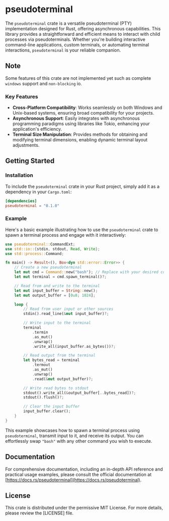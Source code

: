 # pseudoterminal

The `pseudoterminal` crate is a versatile pseudoterminal (PTY) implementation designed for Rust, offering asynchronous capabilities. This library provides a straightforward and efficient means to interact with child processes via pseudoterminals. Whether you're building interactive command-line applications, custom terminals, or automating terminal interactions, `pseudoterminal` is your reliable companion.

## **Note**

Some features of this crate are not implemented yet such as complete `windows` support and `non-blocking` io.

### Key Features

- **Cross-Platform Compatibility**: Works seamlessly on both Windows and Unix-based systems, ensuring broad compatibility for your projects.
- **Asynchronous Support**: Easily integrates with asynchronous programming paradigms using libraries like Tokio, enhancing your application's efficiency.
- **Terminal Size Manipulation**: Provides methods for obtaining and modifying terminal dimensions, enabling dynamic terminal layout adjustments.

## Getting Started

### Installation

To include the `pseudoterminal` crate in your Rust project, simply add it as a dependency in your `Cargo.toml`:

```toml
[dependencies]
pseudoterminal = "0.1.0"
```

### Example

Here's a basic example illustrating how to use the `pseudoterminal` crate to spawn a terminal process and engage with it interactively:

```rust
use pseudoterminal::CommandExt;
use std::io::{stdin, stdout, Read, Write};
use std::process::Command;

fn main() -> Result<(), Box<dyn std::error::Error>> {
    // Create a new pseudoterminal
    let mut cmd = Command::new("bash"); // Replace with your desired command
    let mut terminal = cmd.spawn_terminal()?;

    // Read from and write to the terminal
    let mut input_buffer = String::new();
    let mut output_buffer = [0u8; 1024];

    loop {
        // Read from user input or other sources
        stdin().read_line(&mut input_buffer)?;

        // Write input to the terminal
        terminal
            .termin
            .as_mut()
            .unwrap()
            .write_all(input_buffer.as_bytes())?;

        // Read output from the terminal
        let bytes_read = terminal
            .termout
            .as_mut()
            .unwrap()
            .read(&mut output_buffer)?;

        // Write read bytes to stdout
        stdout().write_all(&output_buffer[..bytes_read])?;
        stdout().flush()?;

        // Clear the input buffer
        input_buffer.clear();
    }
}
```

This example showcases how to spawn a terminal process using `pseudoterminal`, transmit input to it, and receive its output. You can effortlessly swap `"bash"` with any other command you wish to execute.

## Documentation

For comprehensive documentation, including an in-depth API reference and practical usage examples, please consult the official documentation at [https://docs.rs/pseudoterminal](https://docs.rs/pseudoterminal).

## License

This crate is distributed under the permissive MIT License. For more details, please review the [LICENSE] file.

